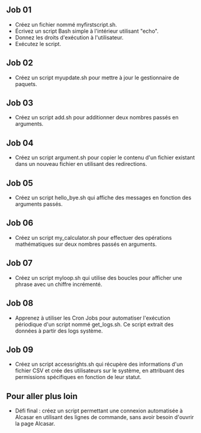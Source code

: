 ## Job 01
- Créez un fichier nommé myfirstscript.sh.
- Écrivez un script Bash simple à l'intérieur utilisant "echo".
- Donnez les droits d'exécution à l'utilisateur.
- Exécutez le script.

## Job 02
- Créez un script myupdate.sh pour mettre à jour le gestionnaire de paquets.

## Job 03
- Créez un script add.sh pour additionner deux nombres passés en arguments.

## Job 04
- Créez un script argument.sh pour copier le contenu d'un fichier existant dans un nouveau fichier en utilisant des redirections.

## Job 05
- Créez un script hello_bye.sh qui affiche des messages en fonction des arguments passés.

## Job 06
- Créez un script my_calculator.sh pour effectuer des opérations mathématiques sur deux nombres passés en arguments.

## Job 07
- Créez un script myloop.sh qui utilise des boucles pour afficher une phrase avec un chiffre incrémenté.

## Job 08
- Apprenez à utiliser les Cron Jobs pour automatiser l'exécution périodique d'un script nommé get_logs.sh. Ce script extrait des données à partir des logs système.

## Job 09
- Créez un script accessrights.sh qui récupère des informations d'un fichier CSV et crée des utilisateurs sur le système, en attribuant des permissions spécifiques en fonction de leur statut.

## Pour aller plus loin
- Défi final : créez un script permettant une connexion automatisée à Alcasar en utilisant des lignes de commande, sans avoir besoin d'ouvrir la page Alcasar.

